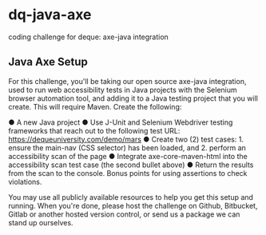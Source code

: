 # dq-java-axe
coding challenge for deque: axe-java integration

## Java Axe Setup

For this challenge, you'll be taking our open source axe-java integration, used to run web
accessibility tests in Java projects with the Selenium browser automation tool, and adding it to a
Java testing project that you will create. This will require Maven.
Create the following:

● A new Java project
● Use J-Unit and Selenium Webdriver testing frameworks that reach out to the following
test URL: https://dequeuniversity.com/demo/mars
● Create two (2) test cases:
    1. ensure the main-nav (CSS selector) has been loaded, and
    2. perform an accessibility scan of the page
● Integrate axe-core-maven-html into the accessibility scan test case (the second bullet
above)
● Return the results from the scan to the console. Bonus points for using assertions to
check violations.

You may use all publicly available resources to help you get this setup and running.
When you're done, please host the challenge on Github, Bitbucket, Gitlab or another hosted
version control, or send us a package we can stand up ourselves.
